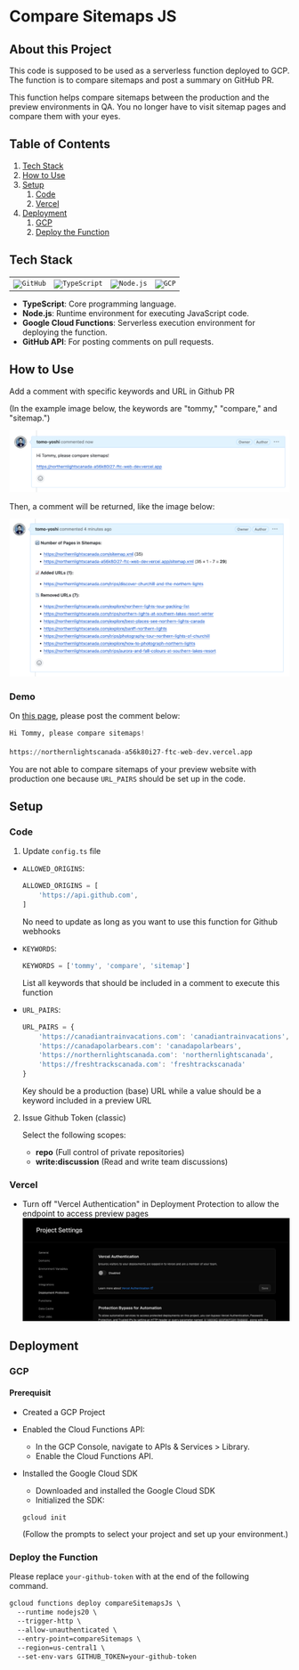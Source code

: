 # Compare Sitemaps JS

## About this Project

This code is supposed to be used as a serverless function deployed to GCP. The function is to compare sitemaps and post a summary on GitHub PR. 

This function helps compare sitemaps between the production and the preview environments in QA. You no longer have to visit sitemap pages and compare them with your eyes.


## Table of Contents
1. [Tech Stack](#tech-stack)
2. [How to Use](#how-to-use)
3. [Setup](#setup)
    1. [Code](#code)
    2. [Vercel](#vercel)
4. [Deployment](#deployment)
    1. [GCP](#gcp)
    2. [Deploy the Function](#deploy-the-function)


## Tech Stack

<div align="center">
	<table>
		<tr>
			<td><code><img width="50" src="https://user-images.githubusercontent.com/25181517/192108374-8da61ba1-99ec-41d7-80b8-fb2f7c0a4948.png" alt="GitHub" title="GitHub"/></code></td>
			<td><code><img width="50" src="https://user-images.githubusercontent.com/25181517/183890598-19a0ac2d-e88a-4005-a8df-1ee36782fde1.png" alt="TypeScript" title="TypeScript"/></code></td>
			<td><code><img width="50" src="https://user-images.githubusercontent.com/25181517/183568594-85e280a7-0d7e-4d1a-9028-c8c2209e073c.png" alt="Node.js" title="Node.js"/></code></td>
			<td><code><img width="50" src="https://user-images.githubusercontent.com/25181517/183911547-990692bc-8411-4878-99a0-43506cdb69cf.png" alt="GCP" title="GCP"/></code></td>
		</tr>
	</table>
</div>

- **TypeScript**: Core programming language.
- **Node.js**: Runtime environment for executing JavaScript code.
- **Google Cloud Functions**: Serverless execution environment for deploying the function.
- **GitHub API**: For posting comments on pull requests.


## How to Use
Add a comment with specific keywords and URL in Github PR

(In the example image below, the keywords are "tommy," "compare," and "sitemap.")

![PR Comment](./assets/pr_comment.png)

Then, a comment will be returned, like the image below:

![PR Return Comment](./assets/pr_return_comment.png)

### Demo

On [this page](https://github.com/), please post the comment below:

```py
Hi Tommy, please compare sitemaps!

https://northernlightscanada-a56k80i27-ftc-web-dev.vercel.app
```

You are not able to compare sitemaps of your preview website with production one because `URL_PAIRS` should be set up in the code.

## Setup

### Code

1. Update `config.ts` file
- `ALLOWED_ORIGINS`:
    ```ts
    ALLOWED_ORIGINS = [
        'https://api.github.com',
    ]
    ```
    
    No need to update as long as you want to use this function for Github webhooks

- `KEYWORDS`:
    ```ts
    KEYWORDS = ['tommy', 'compare', 'sitemap']
    ```

    List all keywords that should be included in a comment to execute this function

- `URL_PAIRS`:
    ```ts
    URL_PAIRS = {
        'https://canadiantrainvacations.com': 'canadiantrainvacations',
        'https://canadapolarbears.com': 'canadapolarbears',
        'https://northernlightscanada.com': 'northernlightscanada',
        'https://freshtrackscanada.com': 'freshtrackscanada'
    }
    ```

    Key should be a production (base) URL while a value should be a keyword included in a preview URL



2. Issue Github Token (classic)

    Select the following scopes:

    - **repo** (Full control of private repositories)
    - **write:discussion** (Read and write team discussions)

### Vercel
- Turn off "Vercel Authentication" in Deployment Protection to allow the endpoint to access preview pages
![Vercel Authentication](./assets/vercel_screenshot.png)


## Deployment

### GCP

#### Prerequisit

- Created a GCP Project
- Enabled the Cloud Functions API:
    - In the GCP Console, navigate to APIs & Services > Library.
    - Enable the Cloud Functions API.
- Installed the Google Cloud SDK
    - Downloaded and installed the Google Cloud SDK
    - Initialized the SDK:

    ```
    gcloud init
    ```
    (Follow the prompts to select your project and set up your environment.)


### Deploy the Function

Please replace `your-github-token` with at the end of the following command.


```
gcloud functions deploy compareSitemapsJs \
  --runtime nodejs20 \
  --trigger-http \
  --allow-unauthenticated \
  --entry-point=compareSitemaps \
  --region=us-central1 \
  --set-env-vars GITHUB_TOKEN=your-github-token
```